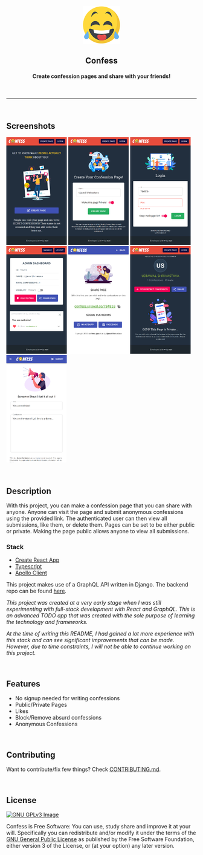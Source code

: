 <p align="center"><a href="https://confess.ujjawal.co"><img src="public/logo192.png" width="100"></a></p>

<h2 align="center"><b>Confess</b></h2>

<h4 align="center">Create confession pages and share with your friends!</h4>

<br>
<hr>
<br>

## Screenshots

[<img src="screenshots/home.png" width=160>](Home)
[<img src="screenshots/signup.png" width=160>](Signup)
[<img src="screenshots/login.png" width=160>](Login)
[<img src="screenshots/dashboard.png" width=160>](Dashboard)
[<img src="screenshots/share.png" width=160>](Share)
[<img src="screenshots/profile.png" width=160>](Profile)
[<img src="screenshots/confession.png" width=160>](Confession)

<br>

## Description

With this project, you can make a confession page that you can share with anyone. Anyone can visit the page and submit anonymous confessions using the provided link. The authenticated user can then view all submissions, like them, or delete them. Pages can be set to be either public or private. Making the page public allows anyone to view all submissions.

### Stack
- [Create React App](https://create-react-app.dev/)
- [Typescript](https://www.typescriptlang.org/)
- [Apollo Client](https://www.apollographql.com/docs/react/)

This project makes use of a GraphQL API written in Django. The backend repo can be found [here]().


_This project was created at a very early stage when I was still experimenting with full-stack development with React and GraphQL. This is an advanced TODO app that was created with the sole purpose of learning the technology and frameworks._


_At the time of writing this README, I had gained a lot more experience with this stack and can see significant improvements that can be made. However, due to time constraints, I will not be able to continue working on this project._


<br>

## Features
- No signup needed for writing confessions
- Public/Private Pages
- Likes
- Block/Remove absurd confessions
- Anonymous Confessions

<br>

## Contributing

Want to contribute/fix few things? Check [CONTRIBUTING.md](./CONTRIBUTING.md).

<br>

## License

[![GNU GPLv3 Image](https://www.gnu.org/graphics/gplv3-127x51.png)](http://www.gnu.org/licenses/gpl-3.0.en.html)

Confess is Free Software: You can use, study share and improve it at your
will. Specifically you can redistribute and/or modify it under the terms of the
[GNU General Public License](https://www.gnu.org/licenses/gpl.html) as
published by the Free Software Foundation, either version 3 of the License, or
(at your option) any later version.
